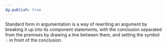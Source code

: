 ```yaml
---
dg-publish: true
---
```

Standard form in argumentation is a way of rewriting an argument by breaking it up into its component statements, with the conclusion separated from the premises by drawing a line between them, and setting the symbol ∴ in front of the conclusion.